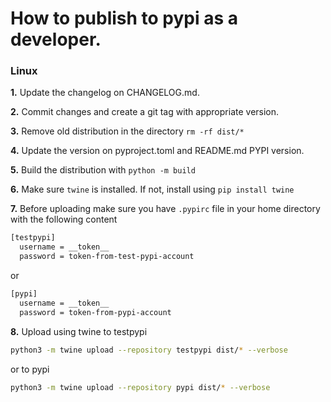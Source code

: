 # How to publish to pypi as a developer.

### Linux ###
**1.** Update the changelog on CHANGELOG.md.

**2.** Commit changes and create a git tag with appropriate version.

**3.** Remove old distribution in the directory `rm -rf dist/*`

**4.** Update the version on pyproject.toml and README.md PYPI version.

**5.** Build the distribution with `python -m build`

**6.** Make sure `twine` is installed. If not, install using `pip install twine`

**7.** Before uploading make sure you have `.pypirc` file in your home directory with the following content
```bash
[testpypi]
  username = __token__
  password = token-from-test-pypi-account
```
or 
```bash
[pypi]
  username = __token__
  password = token-from-pypi-account
```
**8.** Upload using twine to testpypi
```bash
python3 -m twine upload --repository testpypi dist/* --verbose
```
or to pypi
```bash
python3 -m twine upload --repository pypi dist/* --verbose
```
